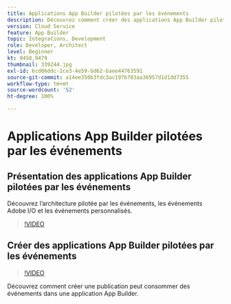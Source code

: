 ```yaml
---
title: Applications App Builder pilotées par les événements
description: Découvrez comment créer des applications App Builder pilotées par les événements.
version: Cloud Service
feature: App Builder
topic: Integrations, Development
role: Developer, Architect
level: Beginner
kt: 9458,9479
thumbnail: 339244.jpg
exl-id: 6cd06ddc-2ce3-4e59-bd62-baee44763591
source-git-commit: a14ee350b3fdc3ac197b703aa36957d1d1dd7355
workflow-type: tm+mt
source-wordcount: '52'
ht-degree: 100%

---
```


# Applications App Builder pilotées par les événements

## Présentation des applications App Builder pilotées par les événements

Découvrez l’architecture pilotée par les événements, les événements Adobe I/O et les événements personnalisés.

>[!VIDEO](https://video.tv.adobe.com/v/339244/?quality=12&learn=on)

## Créer des applications App Builder pilotées par les événements

>[!VIDEO](https://video.tv.adobe.com/v/339245/?quality=12&learn=on)

Découvrez comment créer une publication peut consommer des événements dans une application App Builder.
